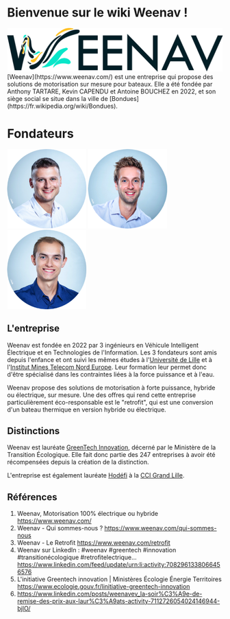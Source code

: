# Bienvenue sur le wiki Weenav !
<img src="https://raw.githubusercontent.com/LECUYER-Theotime-2326067l/markdown/main/logo%20weenav.png" />
[Weenav](https://www.weenav.com/) est une entreprise qui propose des solutions de motorisation sur mesure pour bateaux. Elle a été fondée par Anthony TARTARE, Kevin CAPENDU et Antoine BOUCHEZ en 2022, et son siège social se situe dans la ville de [Bondues](https://fr.wikipedia.org/wiki/Bondues).

# Fondateurs
<p float="left">
  <img src="https://raw.githubusercontent.com/LECUYER-Theotime-2326067l/markdown/main/anthony_profil.png" width="185" />
  <img src="https://raw.githubusercontent.com/LECUYER-Theotime-2326067l/markdown/main/kevin_profil.png" width="185" /> 
  <img src="https://raw.githubusercontent.com/LECUYER-Theotime-2326067l/markdown/main/antoine_profil.png" width="185" />
</p>

## L'entreprise
Weenav est fondée en 2022 par 3 ingénieurs en Véhicule Intelligent Électrique et en Technologies de l'Information. Les 3 fondateurs sont amis depuis l'enfance et ont suivi les mêmes études à l'[Université de Lille](https://www.linkedin.com/school/universite-de-lille/) et à l'[Institut Mines Telecom Nord Europe](https://fr.linkedin.com/school/imt-nord-europe/). Leur formation leur permet donc d'être spécialisé dans les contraintes liées à la force puissance et à l'eau.

Weenav propose des solutions de motorisation à forte puissance, hybride ou électrique, sur mesure. Une des offres qui rend cette entreprise particulièrement éco-responsable est le "retrofit", qui est une conversion d'un bateau thermique en version hybride ou électrique.

## Distinctions
Weenav est lauréate [GreenTech Innovation](https://www.ecologie.gouv.fr/linitiative-greentech-innovation), décerné par le Ministère de la Transition Écologique. Elle fait donc partie des 247 entreprises à avoir été récompensées depuis la création de la distinction.

L'entreprise est également lauréate [Hodéfi](https://fr.linkedin.com/company/hodefi-club) à la [CCI Grand Lille](https://fr.linkedin.com/company/ccigrandlille).

## Références
1. Weenav, Motorisation 100% électrique ou hybride https://www.weenav.com/
2. Weenav - Qui sommes-nous ? https://www.weenav.com/qui-sommes-nous
3. Weenav - Le Retrofit https://www.weenav.com/retrofit
4. Weenav sur LinkedIn : #weenav #greentech #innovation #transitionécologique #retrofitelectrique... https://www.linkedin.com/feed/update/urn:li:activity:7082961338066456576
5. L'initiative Greentech innovation | Ministères Écologie Énergie Territoires https://www.ecologie.gouv.fr/linitiative-greentech-innovation
6. https://www.linkedin.com/posts/weenavev_la-soir%C3%A9e-de-remise-des-prix-aux-laur%C3%A9ats-activity-7112726054024146944-bjlO/
